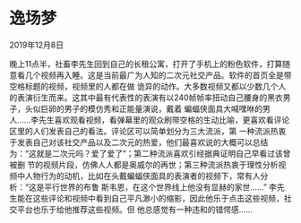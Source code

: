 # 逸场梦
2019年12月8日

  晚上11点半，社畜李先生回到自己的长租公寓，打开了手机上的粉色软件，打算随意看几个视频再入睡。这是当前最广为人知的二次元社交产品。软件的首页全是带空格标题的视频，视频里的人都在做
诡异的动作。大多数视频又都以少数几个人的表演衍生而来。这其中最有代表性的表演有以240帧帧率扭动自己腰身的黑衣男子，头似巨卵的男子的模仿秀和正能量演说，戴着
蝙蝠侠面具大喊嘿咻的男人......李先生喜欢观看视频，看弹幕里的观众刷带空格的生动比喻，更喜欢看评论区里的人们发表自己的看法。评论区可以简单划分为三大流派，第
一种流派热衷于发表自己对该社交产品以及二次元的热爱，他们最喜欢说的大概可以总结为：“这就是二次元吗？爱了爱了”；第二种流派喜欢引经据典证明自己早看过该曾被删
节的视频片段，仿佛人人都是奥威尔的再世；第三种流派热衷于理性分析视频中人物行为的动机，比如在头戴蝙蝠侠面具的表演者的视频下，常有人分析：“这是平行世界的布鲁
斯韦恩，在这个世界线上他没有显赫的家世......” 李先生能在这些评论和视频中看到自己平凡渺小的缩影，因此他乐于点击这些视频，社交平台也乐于给他推荐这些视频。但
他总感觉有一种违和的错愕感......
